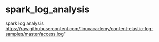 # spark_log_analysis
spark log analysis
https://raw.githubusercontent.com/linuxacademy/content-elastic-log-samples/master/access.log"
